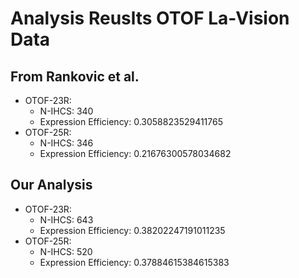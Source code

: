# Analysis Reuslts OTOF La-Vision Data

## From Rankovic et al.

- OTOF-23R:
    - N-IHCS: 340
    - Expression Efficiency: 0.3058823529411765
- OTOF-25R:
    - N-IHCS: 346
    - Expression Efficiency: 0.21676300578034682

## Our Analysis

- OTOF-23R:
    - N-IHCS: 643
    - Expression Efficiency: 0.38202247191011235
- OTOF-25R:
    - N-IHCS: 520
    - Expression Efficiency: 0.37884615384615383
